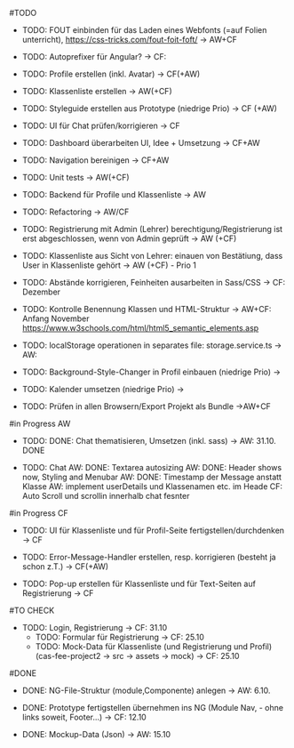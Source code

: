 #TODO
- TODO: FOUT einbinden für das Laden eines Webfonts (=auf Folien unterricht), https://css-tricks.com/fout-foit-foft/
-> AW+CF

- TODO: Autoprefixer für Angular?
-> CF: 

- TODO: Profile erstellen (inkl. Avatar)
-> CF(+AW)

- TODO: Klassenliste erstellen
-> AW(+CF)

- TODO: Styleguide erstellen aus Prototype (niedrige Prio)
-> CF (+AW) 

- TODO: UI für Chat prüfen/korrigieren
-> CF

- TODO: Dashboard überarbeiten UI, Idee + Umsetzung
-> CF+AW

- TODO: Navigation bereinigen
-> CF+AW

- TODO: Unit tests
-> AW(+CF)

- TODO: Backend für Profile und Klassenliste
-> AW

- TODO: Refactoring
-> AW/CF

- TODO: Registrierung mit Admin (Lehrer) berechtigung/Registrierung ist erst abgeschlossen, wenn von Admin geprüft
-> AW (+CF)

- TODO: Klassenliste aus Sicht von Lehrer: einauen von Bestätiung, dass User in Klassenliste gehört
-> AW (+CF) - Prio 1

- TODO: Abstände korrigieren, Feinheiten ausarbeiten in Sass/CSS
-> CF: Dezember

- TODO: Kontrolle Benennung Klassen und HTML-Struktur
-> AW+CF: Anfang November
https://www.w3schools.com/html/html5_semantic_elements.asp

- TODO: localStorage operationen in separates file: storage.service.ts
-> AW:

- TODO: Background-Style-Changer in Profil einbauen (niedrige Prio)
-> 

- TODO: Kalender umsetzen (niedrige Prio)
-> 

 - TODO: Prüfen in allen Browsern/Export Projekt als Bundle
 ->AW+CF
 
 #in Progress AW
 - TODO: DONE: Chat thematisieren, Umsetzen (inkl. sass)
 -> AW: 31.10. DONE
 
 - TODO:  Chat
     AW: DONE: Textarea autosizing
     AW: DONE: Header shows now, Styling and Menubar
     AW: DONE: Timestamp der Message anstatt Klasse
     AW: implement userDetails und Klassenamen  etc. im Heade
     CF: Auto Scroll und scrollin innerhalb chat fesnter 
   
 
 
#in Progress CF
 - TODO: UI für Klassenliste und für Profil-Seite fertigstellen/durchdenken
 -> CF
 
 - TODO: Error-Message-Handler erstellen, resp. korrigieren (besteht ja schon z.T.)
 -> CF(+AW)
 
 - TODO: Pop-up erstellen für Klassenliste und für Text-Seiten auf Registrierung
 -> CF
 

#TO CHECK
- TODO: Login, Registrierung
-> CF: 31.10
  - TODO: Formular für Registrierung
  -> CF: 25.10
  - TODO: Mock-Data für Klassenliste (und Registrierung und Profil)
  (cas-fee-project2 -> src -> assets -> mock)
    -> CF: 25.10


#DONE
- DONE: NG-File-Struktur (module,Componente) anlegen
-> AW: 6.10.

- DONE: Prototype fertigstellen übernehmen ins NG (Module Nav, - ohne links soweit, Footer...)
-> CF: 12.10

- DONE: Mockup-Data (Json)
-> AW: 15.10
